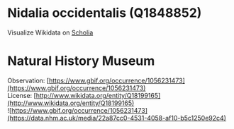 
Nidalia occidentalis (Q1848852)
===============================
  
Visualize Wikidata on [Scholia](https://scholia.toolforge.org/taxon/Q1848852)
# Natural History Museum
  
Observation: [https://www.gbif.org/occurrence/1056231473](https://www.gbif.org/occurrence/1056231473)  
License: [http://www.wikidata.org/entity/Q18199165](http://www.wikidata.org/entity/Q18199165)  
![https://www.gbif.org/occurrence/1056231473](https://data.nhm.ac.uk/media/22a87cc0-4531-4058-af10-b5c1250e92c4)